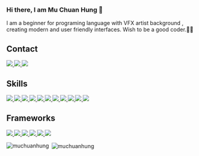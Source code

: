 ### Hi there, I am Mu Chuan Hung 👋
I am a beginner for programing language with VFX artist background , creating modern and user friendly interfaces. Wish to be a good coder.💪🏻

## Contact
<a href="https://www.linkedin.com/in/muchuanhung/">
  <img src="https://img.shields.io/badge/LinkedIn-0A66C2?style=for-the-badge&logo=LinkedIn&logoColor=white">
</a>
<a href="mailto:mu.chuan.hung@gmail.com">
  <img src="https://img.shields.io/badge/mu.chuan.hung@gmail.com-fafafa?style=for-the-badge&logo=Gmail&logoColor=#EA4335">
</a>
<a href="https://medium.com/@mu-chuan-hung">
 <img src="https://img.shields.io/badge/Medium-black?style=for-the-badge&logo=Medium&logoColor=#EA4335">
</a>

## Skills 
<a href="https://html.com/">
  <img src="https://img.shields.io/badge/HTML-E34F26?style=for-the-badge&logo=HTML5&logoColor=white">
</a>
<a href="https://www.w3schools.com/css/">
  <img src="https://img.shields.io/badge/CSS-1572B6?style=for-the-badge&logo=CSS3&logoColor=white">
</a>
<a href="https://www.javascript.com/">
  <img src="https://img.shields.io/badge/JavaScript-323330?style=for-the-badge&logo=javascript&logoColor=F7DF1E">
</a>
<a href="https://nodejs.org/en/">
  <img src="https://img.shields.io/badge/NODE.JS-339933?style=for-the-badge&logo=Node.js&logoColor=white">
</a>
<a href="https://sass-lang.com/">
  <img src="https://img.shields.io/badge/Sass-CC6699?style=for-the-badge&logo=Sass&logoColor=white">
</a>
<a href="https://getbootstrap.com/">
  <img src="https://img.shields.io/badge/Bootstrap-7952B3?style=for-the-badge&logo=Bootstrap&logoColor=white">
</a>
<a href="https://tailwindcss.com/">
  <img src="https://img.shields.io/badge/Tailwind-F8FAFC?style=for-the-badge&logo=Tailwindcss&logoColor=38BDF8">
</a>
<a href="https://www.docker.com/">
  <img src="https://img.shields.io/badge/Docker-ffffff?style=for-the-badge&logo=Docker&logoColor=#2496ED"> 
</a>
<a href="https://www.docker.com/">
  <img src="https://img.shields.io/badge/googleauthenticator-ffffff?style=for-the-badge&logo=googleauthenticator&logoColor=#4285F4"> 
</a>
<a href="https://docs.github.com/en/actions">
  <img src="https://img.shields.io/badge/githubactions-ffffff?style=for-the-badge&logo=githubactions&logoColor=#204ECF"> 
</a>
<a href="https://sonarcloud.io/login">
  <img src="https://img.shields.io/badge/sonarcloud-ffffff?style=for-the-badge&logo=sonarcloud&logoColor=#F3702A"> 
</a>



## Frameworks
<a href="https://vuejs.org/">
  <img src="https://img.shields.io/badge/Vue.js-4FC08D?style=for-the-badge&logo=Vue.js&logoColor=white">
</a>
<a href="https://reactjs.org/">
<img src="https://img.shields.io/badge/React-20232a?style=for-the-badge&logo=React&logoColor=61DAFB">
</a>
<a href="https://reactjs.org/">
<img src="https://img.shields.io/badge/React%20Native-20232a?style=for-the-badge&logo=React&logoColor=61DAFB">
</a>
<a href="https://nextjs.org/">
<img src="https://img.shields.io/badge/Nextjs-000000?style=for-the-badge&logo=nextdotjs&logoColor=#000000">
</a>
<a href="https://expressjs.com/">
  <img src="https://img.shields.io/badge/Express.js-339933?style=for-the-badge&logo=Node.js&logoColor=white">
</a>
<a href="https://handlebarsjs.com/">
  <img src="https://img.shields.io/badge/Handlebars.js-000000?style=for-the-badge&logo=Handlebars.js&logoColor=white">
</a>

<p><img align="left" src="https://github-readme-stats.vercel.app/api/top-langs?username=muchuanhung&show_icons=true&locale=en&layout=compact" alt="muchuanhung" /></p>

<p>&nbsp;<img align="center" src="https://github-readme-stats.vercel.app/api?username=muchuanhung&show_icons=true&locale=en" alt="muchuanhung" /></p>
